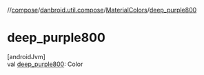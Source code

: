 //[compose](../../../index.md)/[danbroid.util.compose](../index.md)/[MaterialColors](index.md)/[deep_purple800](deep_purple800.md)

# deep_purple800

[androidJvm]\
val [deep_purple800](deep_purple800.md): Color
